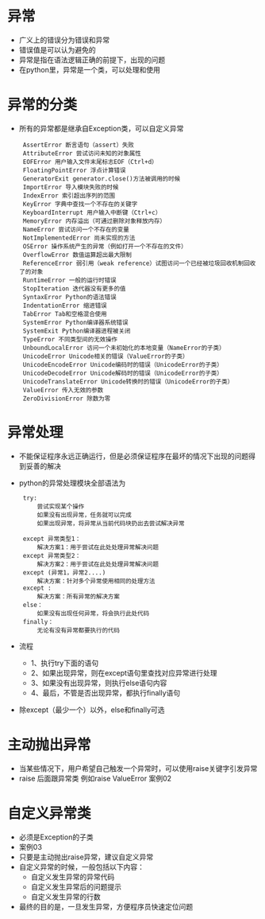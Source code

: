 # 异常
 - 广义上的错误分为错误和异常
 - 错误值是可以认为避免的
 - 异常是指在语法逻辑正确的前提下，出现的问题
 - 在python里，异常是一个类，可以处理和使用
 
# 异常的分类
 - 所有的异常都是继承自Exception类，可以自定义异常
    
        AssertError 断言语句（assert）失败
        AttributeError 尝试访问未知的对象属性
        EOFError 用户输入文件末尾标志EOF（Ctrl+d）
        FloatingPointError 浮点计算错误
        GeneratorExit generator.close()方法被调用的时候
        ImportError 导入模块失败的时候
        IndexError 索引超出序列的范围
        KeyError 字典中查找一个不存在的关键字
        KeyboardInterrupt 用户输入中断键（Ctrl+c）
        MemoryError 内存溢出（可通过删除对象释放内存）
        NameError 尝试访问一个不存在的变量
        NotImplementedError 尚未实现的方法
        OSError 操作系统产生的异常（例如打开一个不存在的文件）
        OverflowError 数值运算超出最大限制
        ReferenceError 弱引用（weak reference）试图访问一个已经被垃圾回收机制回收了的对象
        RuntimeError 一般的运行时错误
        StopIteration 迭代器没有更多的值
        SyntaxError Python的语法错误
        IndentationError 缩进错误
        TabError Tab和空格混合使用
        SystemError Python编译器系统错误
        SystemExit Python编译器进程被关闭
        TypeError 不同类型间的无效操作
        UnboundLocalError 访问一个未初始化的本地变量（NameError的子类）
        UnicodeError Unicode相关的错误（ValueError的子类）
        UnicodeEncodeError Unicode编码时的错误（UnicodeError的子类）
        UnicodeDecodeError Unicode解码时的错误（UnicodeError的子类）
        UnicodeTranslateError Unicode转换时的错误（UnicodeError的子类）
        ValueError 传入无效的参数
        ZeroDivisionError 除数为零
        
# 异常处理
 - 不能保证程序永远正确运行，但是必须保证程序在最坏的情况下出现的问题得到妥善的解决
 - python的异常处理模块全部语法为
        
        
        try:
            尝试实现某个操作
            如果没有出现异常，任务就可以完成
            如果出现异常，将异常从当前代码块扔出去尝试解决异常
            
        except 异常类型1：
            解决方案1：用于尝试在此处处理异常解决问题
        except 异常类型2：
            解决方案2：用于尝试在此处处理异常解决问题
        except (异常1，异常2....)
            解决方案：针对多个异常使用相同的处理方法
        except :
            解决方案：所有异常的解决方案
        else：
            如果没有出现任何异常，将会执行此处代码
        finally：
            无论有没有异常都要执行的代码
            
 - 流程
    - 1、执行try下面的语句
    - 2、如果出现异常，则在except语句里查找对应异常进行处理
    - 3、如果没有出现异常，则执行else语句内容
    - 4、最后，不管是否出现异常，都执行finally语句
 - 除except（最少一个）以外，else和finally可选  
 
# 主动抛出异常 
 - 当某些情况下，用户希望自己触发一个异常时，可以使用raise关键字引发异常
 - raise 后面跟异常类 例如raise ValueError  案例02
 
# 自定义异常类
 - 必须是Exception的子类
 - 案例03
 - 只要是主动抛出raise异常，建议自定义异常
 - 自定义异常的时候，一般包括以下内容：
    - 自定义发生异常的异常代码
    - 自定义发生异常后的问题提示
    - 自定义发生异常的行数
 - 最终的目的是，一旦发生异常，方便程序员快速定位问题
 
 